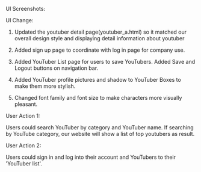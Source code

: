 UI Screenshots:

UI Change: 

1. Updated the youtuber detail page(youtuber_a.html) so it matched our overall design style and displaying detail information
about youtuber

2. Added sign up page to coordinate with log in page for company use. 

3. Added YouTuber List page for users to save YouTubers. Added Save and Logout buttons on navigation bar.

4. Added YouTuber profile pictures and shadow to YouTuber Boxes to make them more stylish.

5. Changed font family and font size to make characters more visually pleasant.

User Action 1: 

Users could search YouTuber by category and YouTuber name. If searching by YouTube category, our website will show a list of top youtubers as result.

User Action 2: 

Users could sign in and log into their account and YouTubers to their 'YouTuber list'.
